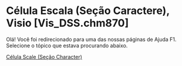 
# Célula Escala (Seção Caractere), Visio [Vis_DSS.chm870]

Olá! Você foi redirecionado para uma das nossas páginas de Ajuda F1. Selecione o tópico que estava procurando abaixo.

[Célula Scale (Seção Character)](http://msdn.microsoft.com/library/d6fe2574-b719-f38e-b1f1-592a812f1682%28Office.15%29.aspx)
